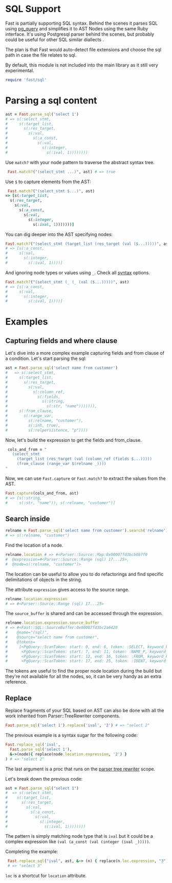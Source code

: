 # SQL Support
Fast is partially supporting SQL syntax. Behind the scenes it parses SQL using
[pg_query](https://github.com/pganalyze/pg_query) and simplifies it to AST Nodes
using the same Ruby interface. It's using Postgresql parser behind the scenes,
but probably could be useful for other SQL similar diallects .

The plan is that Fast would auto-detect file extensions and choose the sql path
in case the file relates to sql.

By default, this module is not included into the main library as it still very
experimental.

```ruby
require 'fast/sql'
```

# Parsing a sql content

```ruby
ast = Fast.parse_sql('select 1')
# => s(:select_stmt,
#     s(:target_list,
#       s(:res_target,
#         s(:val,
#           s(:a_const,
#             s(:val,
#               s(:integer,
#                 s(:ival, 1))))))))
```

Use `match?` with your node pattern to traverse the abstract syntax tree.

```ruby
 Fast.match?("(select_stmt ...)", ast) # => true
```

Use `$` to capture elements from the AST:

```ruby
 Fast.match?("(select_stmt $...)", ast)
=> [s(:target_list,
  s(:res_target,
    s(:val,
      s(:a_const,
        s(:val,
          s(:integer,
            s(:ival, 1)))))))]

```

You can dig deeper into the AST specifying nodes:

```ruby
Fast.match?("(select_stmt (target_list (res_target (val ($...)))))", ast)
# => [s(:a_const,
#     s(:val,
#       s(:integer,
#         s(:ival, 1))))]
```

And ignoring node types or values using `_`. Check all [syntax](/syntax) options.

```ruby
Fast.match?("(select_stmt (_ (_ (val ($...)))))", ast)
# => [s(:a_const,
#     s(:val,
#       s(:integer,
#         s(:ival, 1))))]
```

# Examples

## Capturing fields and where clause

Let's dive into a more complex example capturing fields and from clause of a
condition. Let's start parsing the sql:

```ruby
ast = Fast.parse_sql('select name from customer')
#   => s(:select_stmt,
#     s(:target_list,
#       s(:res_target,
#         s(:val,
#           s(:column_ref,
#             s(:fields,
#               s(:string,
#                 s(:str, "name"))))))),
#     s(:from_clause,
#       s(:range_var,
#         s(:relname, "customer"),
#         s(:inh, true),
#         s(:relpersistence, "p"))))
```

Now, let's build the expression to get the fields and from_clause.

```ruby
 cols_and_from = "
   (select_stmt
     (target_list (res_target (val (column_ref (fields $...)))))
     (from_clause (range_var $(relname _))))
"
```

Now, we can use `Fast.capture` or `Fast.match?` to extract the values from the
AST.

```ruby
Fast.capture(cols_and_from, ast)
# => [s(:string,
#     s(:str, "name")), s(:relname, "customer")]
```

## Search inside

```ruby
relname = Fast.parse_sql('select name from customer').search('relname').first
# => s(:relname, "customer")
```

Find the location of a node.

```ruby
relname.location # => #<Parser::Source::Map:0x00007fd3bcb0b7f0
#  @expression=#<Parser::Source::Range (sql) 17...25>,
#  @node=s(:relname, "customer")>
```

The location can be useful to allow you to do refactorings and find specific
delimitations of objects in the string.

The attribute `expression` gives access to the source range.

```ruby
relname.location.expression
# => #<Parser::Source::Range (sql) 17...25>
```

The `source_buffer` is shared and can be accessed through the expression.

```ruby
relname.location.expression.source_buffer
# => #<Fast::SQL::SourceBuffer:0x00007fd3bc2a6420
#    @name="(sql)",
#    @source="select name from customer",
#    @tokens=
#     [<PgQuery::ScanToken: start: 0, end: 6, token: :SELECT, keyword_kind: :RESERVED_KEYWORD>,
#      <PgQuery::ScanToken: start: 7, end: 11, token: :NAME_P, keyword_kind: :UNRESERVED_KEYWORD>,
#      <PgQuery::ScanToken: start: 12, end: 16, token: :FROM, keyword_kind: :RESERVED_KEYWORD>,
#      <PgQuery::ScanToken: start: 17, end: 25, token: :IDENT, keyword_kind: :NO_KEYWORD>]>
```

The tokens are useful to find the proper node location during the build but
they're not available for all the nodes, so, it can be very handy as an extra
reference.

## Replace

Replace fragments of your SQL based on AST can also be done with all the work
inherited from Parser::TreeRewriter components.

```ruby
Fast.parse_sql('select 1').replace('ival', '2') # => "select 2"
```

The previous example is a syntax sugar for the following code:

```ruby
Fast.replace_sql('ival',
  Fast.parse_sql('select 1'),
  &->(node){ replace(node.location.expression, '2') }
) # => "select 2"
```

The last argument is a proc that runs on the [parser tree rewriter](https://www.rubydoc.info/gems/parser/Parser/TreeRewriter
) scope.

Let's break down the previous code:

```ruby
ast = Fast.parse_sql("select 1")
#  => s(:select_stmt,
#    s(:target_list,
#      s(:res_target,
#        s(:val,
#          s(:a_const,
#            s(:val,
#              s(:integer,
#                s(:ival, 1))))))))
```

The pattern is simply matching node type that is `ival` but it could be a complex expression
like `(val (a_const (val (integer (ival _)))))`.

Completing the example:

```ruby
 Fast.replace_sql("ival", ast, &-> (n) { replace(n.loc.expression, "3") })
 # => "select 3"
```

`loc` is a shortcut for `location` attribute.


